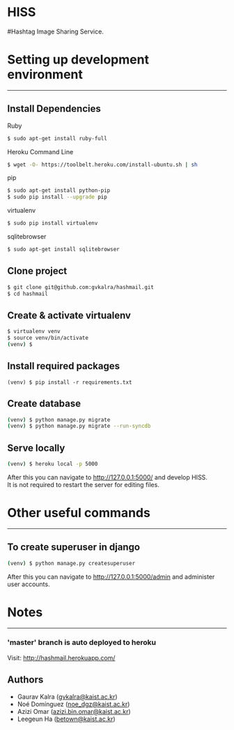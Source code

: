 HISS
============

\#Hashtag Image Sharing Service.

# Setting up development environment
--------------------------------------------
## Install Dependencies
Ruby
```bash
$ sudo apt-get install ruby-full
```
Heroku Command Line
```bash
$ wget -O- https://toolbelt.heroku.com/install-ubuntu.sh | sh
```
pip
```bash
$ sudo apt-get install python-pip
$ sudo pip install --upgrade pip
```
virtualenv
```bash
$ sudo pip install virtualenv
```
sqlitebrowser
```bash
$ sudo apt-get install sqlitebrowser
```

## Clone project
```bash
$ git clone git@github.com:gvkalra/hashmail.git
$ cd hashmail
```

## Create & activate virtualenv
```bash
$ virtualenv venv
$ source venv/bin/activate
(venv) $
```

## Install required packages
```
(venv) $ pip install -r requirements.txt
```

## Create database
```bash
(venv) $ python manage.py migrate
(venv) $ python manage.py migrate --run-syncdb
```

## Serve locally
```bash
(venv) $ heroku local -p 5000
```
After this you can navigate to http://127.0.0.1:5000/ and develop HISS. <br/>
It is not required to restart the server for editing files.

# Other useful commands
--------------------------------------------
## To create superuser in django
```bash
(venv) $ python manage.py createsuperuser
```
After this you can navigate to http://127.0.0.1:5000/admin and administer user accounts.

# Notes
--------------------------------------------
### 'master' branch is auto deployed to heroku
Visit: http://hashmail.herokuapp.com/

Authors
-----------------
- Gaurav Kalra (<gvkalra@kaist.ac.kr>)
- Noé Domínguez (<noe_dgz@kaist.ac.kr>)
- Azizi Omar (<azizi.bin.omar@kaist.ac.kr>)
- Leegeun Ha (<betown@kaist.ac.kr>)
